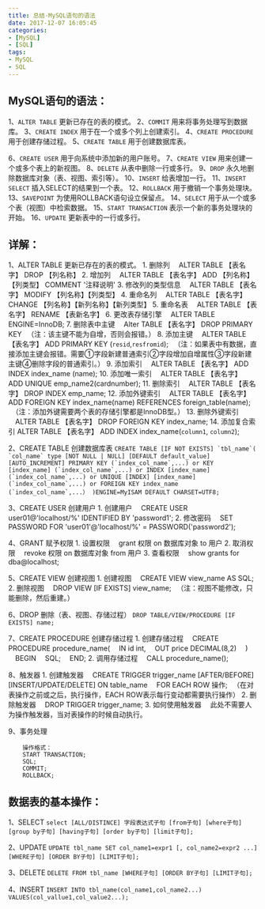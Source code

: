 ```yaml
---
title: 总结-MySQL语句的语法
date: 2017-12-07 16:05:45
categories: 
- [MySQL]
- [SQL]
tags: 
- MySQL
- SQL
---
```

## MySQL语句的语法：
1、`ALTER TABLE` 更新已存在的表的模式。
2、`COMMIT`  用来将事务处理写到数据库。
3、`CREATE INDEX`   用于在一个或多个列上创建索引。
4、`CREATE PROCEDURE`  用于创建存储过程。
5、`CREATE TABLE`   用于创建数据库表。
<!--more-->
6、`CREATE USER`   用于向系统中添加新的用户账号。
7、`CREATE VIEW`   用来创建一个或多个表上的新视图。
8、`DELETE`    从表中删除一行或多行。
9、`DROP`   永久地删除数据库对象（表、视图、索引等）。
10、`INSERT`   给表增加一行。
11、`INSERT SELECT`   插入SELECT的结果到一个表。
12、`ROLLBACK`   用于撤销一个事务处理块。
13、`SAVEPOINT`    为使用ROLLBACK语句设立保留点。
14、`SELECT`    用于从一个或多个表（视图）中检索数据。
15、`START TRANSACTION`   表示一个新的事务处理块的开始。
16、`UPDATE`    更新表中的一行或多行。

## 详解：
1、ALTER TABLE     更新已存在的表的模式。
	1. 删除列
	　ALTER TABLE 【表名字】 DROP 【列名称】
	2. 增加列
	　ALTER TABLE 【表名字】 ADD 【列名称】 【列类型】  COMMENT '注释说明'
	3. 修改列的类型信息
	　ALTER TABLE 【表名字】 MODIFY 【列名称】【列类型】
	4. 重命名列
	　ALTER TABLE 【表名字】 CHANGE 【列名称】【新列名称】【新列类型】
	5. 重命名表
	　ALTER TABLE 【表名字】 RENAME 【表新名字】
	6. 更改表存储引擎
	　ALTER TABLE ENGINE=InnoDB;
	7. 删除表中主键
	　Alter TABLE 【表名字】 DROP PRIMARY KEY
	　（注：该主键不能为自增，否则会报错。）
	8. 添加主键
	　ALTER TABLE 【表名字】 ADD PRIMARY KEY (`resid`,`resfromid`);
	　（注：如果表中有数据，直接添加主键会报错。需要①字段新建普通索引②字段增加自增属性③字段新建主键④删除字段的普通索引。）
	9. 添加索引
	　ALTER TABLE 【表名字】 ADD INDEX index_name (name);
	10. 添加唯一索引
	　ALTER TABLE 【表名字】 ADD UNIQUE emp_name2(cardnumber);
	11. 删除索引
	　ALTER TABLE 【表名字】 DROP INDEX emp_name;
	12. 添加外键索引
	　ALTER TABLE 【表名字】 ADD FOREIGN KEY index_name(name) REFERENCES foreign_table(name);
	　（注：添加外键需要两个表的存储引擎都是InnoDB型。）
	13. 删除外键索引
	　ALTER TABLE 【表名字】 DROP FOREIGN KEY index_name;
	14. 添加复合索引
	  ALTER TABLE 【表名字】 ADD INDEX index_name(`column1`, `column2`);

2、CREATE TABLE   创建数据库表
	```
	CREATE TABLE [IF NOT EXISTS] `tbl_name`(
	`col_name` type [NOT NULL | NULL] [DEFAULT default_value] [AUTO_INCREMENT]
	PRIMARY KEY (`index_col_name`,...)
	or KEY [index_name] (`index_col_name`,...)
	or INDEX [index_name] (`index_col_name`,...)
	or UNIQUE [INDEX] [index_name] (`index_col_name`,...)
	or FOREIGN KEY index_name (`index_col_name`,...）
	)ENGINE=MyISAM DEFAULT CHARSET=UTF8;
	```

3、CREATE USER    创建用户
	1. 创建用户
	　CREATE USER user01@'localhost/%' IDENTIFIED BY 'password1';
	2. 修改密码
	　SET PASSWORD FOR 'user01'@'localhost/%' = PASSWORD('password2');

4、GRANT    赋予权限
	1. 设置权限
	　grant 权限 on 数据库对象 to 用户
	2. 取消权限
	　revoke 权限 on 数据库对象 from 用户
	3. 查看权限
	　show grants for dba@localhost;

5、CREATE VIEW     创建视图
	1. 创建视图
	　CREATE VIEW  view_name AS SQL;
	2. 删除视图
	　DROP VIEW [IF EXISTS] view_name;
	　（注：视图不能修改，只能删除，然后重建。）

6、DROP      删除（表、视图、存储过程）
	`DROP TABLE/VIEW/PROCEDURE [IF EXISTS] name;`

7、CREATE PROCEDURE     创建存储过程
	1. 创建存储过程
	　CREATE PROCEDURE procedure_name(
	　IN  id int,
	　OUT price DECIMAL(8,2)
	 　)
	　BEGIN
	　SQL;
	　END;
	2. 调用存储过程
	　CALL  procedure_name();

8、触发器
	1. 创建触发器
	　CREATE TRIGGER trigger_name [AFTER/BEFORE] [INSERT/UPDATE/DELETE] ON table_name
	　FOR EACH ROW 操作;
	　（在对表操作之前或之后，执行操作，EACH ROW表示每行变动都需要执行操作）
	2. 删除触发器
	　DROP TRIGGER trigger_name;
	3. 如何使用触发器
	　此处不需要人为操作触发器，当对表操作的时候自动执行。

9、事务处理
```
	操作格式：
	START TRANSACTION;
	SQL;
	COMMIT;
	ROLLBACK;
```

## 数据表的基本操作：
1、SELECT
`select [ALL/DISTINCE] 字段表达式子句 [from子句] [where子句] [group by子句] [having子句] [order by子句] [limit子句];`

2、UPDATE
`UPDATE tbl_name SET col_name1=expr1 [, col_name2=expr2 ...][WHERE子句] [ORDER BY子句] [LIMIT子句];`

3、DELETE
`DELETE FROM tbl_name [WHERE子句] [ORDER BY子句] [LIMIT子句];`

4、INSERT
`INSERT INTO tbl_name(col_name1,col_name2...) VALUES(col_vallue1,col_value2...);`